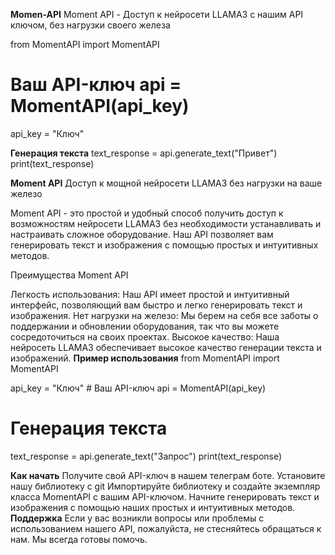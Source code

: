 **Momen-API**
Moment API - Доступ к нейросети LLAMA3 с нашим API ключом, без нагрузки своего железа

from MomentAPI import MomentAPI

# Ваш API-ключ api = MomentAPI(api_key)
api_key = "Ключ" 

**Генерация текста**
text_response = api.generate_text("Привет") print(text_response)


**Moment API**
Доступ к мощной нейросети LLAMA3 без нагрузки на ваше железо

Moment API - это простой и удобный способ получить доступ к возможностям нейросети LLAMA3 без необходимости устанавливать и настраивать сложное оборудование. Наш API позволяет вам генерировать текст и изображения с помощью простых и интуитивных методов.

Преимущества Moment API

Легкость использования: Наш API имеет простой и интуитивный интерфейс, позволяющий вам быстро и легко генерировать текст и изображения.
Нет нагрузки на железо: Мы берем на себя все заботы о поддержании и обновлении оборудования, так что вы можете сосредоточиться на своих проектах.
Высокое качество: Наша нейросеть LLAMA3 обеспечивает высокое качество генерации текста и изображений.
**Пример использования**
from MomentAPI import MomentAPI

api_key = "Ключ"  # Ваш API-ключ
api = MomentAPI(api_key)

# Генерация текста
text_response = api.generate_text("Запрос")
print(text_response)

**Как начать**
Получите свой API-ключ в нашем телеграм боте.
Установите нашу библиотеку с git
Импортируйте библиотеку и создайте экземпляр класса MomentAPI с вашим API-ключом.
Начните генерировать текст и изображения с помощью наших простых и интуитивных методов.
**Поддержка**
Если у вас возникли вопросы или проблемы с использованием нашего API, пожалуйста, не стесняйтесь обращаться к нам. Мы всегда готовы помочь.
